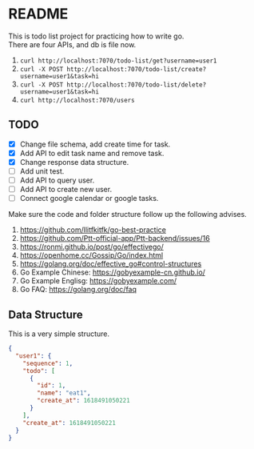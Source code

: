 # README

This is todo list project for practicing how to write go.  
There are four APIs, and db is file now.  

1. `curl http://localhost:7070/todo-list/get?username=user1`  
2. `curl -X POST http://localhost:7070/todo-list/create?username=user1&task=hi`  
3. `curl -X POST http://localhost:7070/todo-list/delete?username=user1&task=hi`
4. `curl http://localhost:7070/users`

## TODO

- [x] Change file schema, add create time for task.
- [x] Add API to edit task name and remove task.
- [x] Change response data structure.
- [ ] Add unit test.
- [ ] Add API to query user.
- [ ] Add API to create new user.
- [ ] Connect google calendar or google tasks.

Make sure the code and folder structure follow up the following advises.  
1. https://github.com/llitfkitfk/go-best-practice  
2. https://github.com/Ptt-official-app/Ptt-backend/issues/16  
3. https://ronmi.github.io/post/go/effectivego/  
4. https://openhome.cc/Gossip/Go/index.html  
5. https://golang.org/doc/effective_go#control-structures  
6. Go Example Chinese: https://gobyexample-cn.github.io/
7. Go Example Englisg: https://gobyexample.com/
8. Go FAQ: https://golang.org/doc/faq

## Data Structure

This is a very simple structure.

```json
{
  "user1": {
    "sequence": 1,
    "todo": [
      {
        "id": 1,
        "name": "eat1",
        "create_at": 1618491050221
      }
    ],
    "create_at": 1618491050221
  }
}
```
